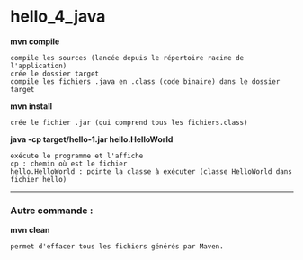 # hello_4_java


**mvn compile**  
  
    compile les sources (lancée depuis le répertoire racine de l'application)
    crée le dossier target
    compile les fichiers .java en .class (code binaire) dans le dossier target 
  

**mvn install**

    crée le fichier .jar (qui comprend tous les fichiers.class)
  

**java -cp target/hello-1.jar hello.HelloWorld**  

    exécute le programme et l'affiche 
    cp : chemin où est le fichier
    hello.HelloWorld : pointe la classe à exécuter (classe HelloWorld dans fichier hello)


----

### Autre commande :   

**mvn clean**

    permet d'effacer tous les fichiers générés par Maven.
